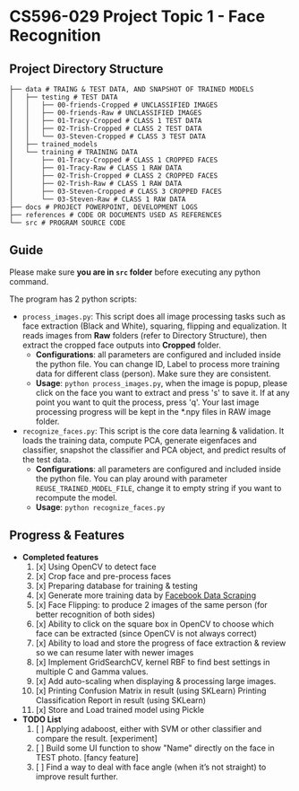# CS596-029 Project Topic 1 - Face Recognition


## Project Directory Structure
```
├── data # TRAING & TEST DATA, AND SNAPSHOT OF TRAINED MODELS
│   ├── testing # TEST DATA
│   │   ├── 00-friends-Cropped # UNCLASSIFIED IMAGES
│   │   ├── 00-friends-Raw # UNCLASSIFIED IMAGES
│   │   ├── 01-Tracy-Cropped # CLASS 1 TEST DATA
│   │   ├── 02-Trish-Cropped # CLASS 2 TEST DATA
│   │   └── 03-Steven-Cropped # CLASS 3 TEST DATA
│   ├── trained_models
│   └── training # TRAINING DATA
│       ├── 01-Tracy-Cropped # CLASS 1 CROPPED FACES
│       ├── 01-Tracy-Raw # CLASS 1 RAW DATA
│       ├── 02-Trish-Cropped # CLASS 2 CROPPED FACES
│       ├── 02-Trish-Raw # CLASS 1 RAW DATA
│       ├── 03-Steven-Cropped # CLASS 3 CROPPED FACES
│       └── 03-Steven-Raw # CLASS 1 RAW DATA
├── docs # PROJECT POWERPOINT, DEVELOPMENT LOGS
├── references # CODE OR DOCUMENTS USED AS REFERENCES
└── src # PROGRAM SOURCE CODE

```

## Guide
Please make sure **you are in `src` folder** before executing any python command. 

The program has 2 python scripts:

* `process_images.py`: This script does all image processing tasks such as face extraction (Black and White), squaring, flipping and equalization. It reads images from **Raw** folders (refer to Directory Structure), then extract the cropped face outputs into **Cropped** folder.
    * **Configurations**: all parameters are configured and included inside the python file. You can change ID, Label to process more training data for different class (person). Make sure they are consistent. 
    * **Usage**: `python process_images.py`, when the image is popup, please click on the face you want to extract and press 's' to save it. If at any point you want to quit the process, press 'q'. Your last image processing progress will be kept in the *.npy files in RAW image folder. 
* `recognize_faces.py`: This script is the core data learning & validation. It loads the training data, compute PCA, generate eigenfaces and classifier, snapshot the classifier and PCA object, and predict results of the test data. 
    * **Configurations**: all parameters are configured and included inside the python file. You can play around with parameter `REUSE_TRAINED_MODEL_FILE`, change it to empty string if you want to recompute the model. 
    * **Usage**: `python recognize_faces.py` 

## Progress & Features

* **Completed features**
    1. [x] Using OpenCV to detect face    1. [x] Crop face and pre-process faces    1. [x] Preparing database for training & testing
    1. [x] Generate more training data by [Facebook Data Scraping](https://github.com/stevenvo/facebook_data_scraping)    1. [x] Face Flipping: to produce 2 images of the same person (for better recognition of both sides)    1. [x] Ability to click on the square box in OpenCV to choose which face can be extracted (since OpenCV is not always correct)    1. [x] Ability to load and store the progress of face extraction & review so we can resume later with newer images    1. [x] Implement GridSearchCV, kernel RBF to find best settings in multiple C and Gamma values.    1. [x] Add auto-scaling when displaying & processing large images.    1. [x] Printing Confusion Matrix in result (using SKLearn)Printing Classification Report in result (using SKLearn)    1. [x] Store and Load trained model using Pickle * **TODO List**    1. [ ] Applying adaboost, either with SVM or other classifier and compare the result. [experiment]    1. [ ] Build some UI function to show "Name" directly on the face in TEST photo. [fancy feature]    1. [ ] Find a way to deal with face angle (when it’s not straight) to improve result further.